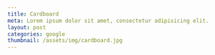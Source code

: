 ```yaml
---
title: Cardboard
meta: Lorem ipsum dolor sit amet, consectetur adipisicing elit.
layout: post
categories: google
thumbnail: /assets/img/cardboard.jpg
---
```

